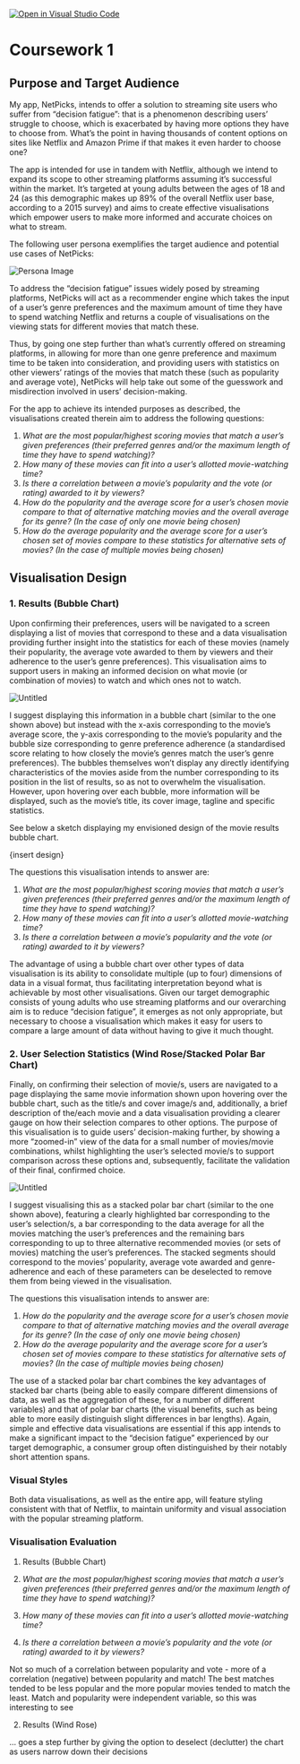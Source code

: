 [![Open in Visual Studio Code](https://classroom.github.com/assets/open-in-vscode-f059dc9a6f8d3a56e377f745f24479a46679e63a5d9fe6f495e02850cd0d8118.svg)](https://classroom.github.com/online_ide?assignment_repo_id=6731951&assignment_repo_type=AssignmentRepo)
# Coursework 1 

## Purpose and Target Audience

My app, NetPicks, intends to offer a solution to streaming site users who suffer from “decision fatigue”: that is a phenomenon describing users’ struggle to choose, which is exacerbated by having more options they have to choose from. What’s the point in having thousands of content options on sites like Netflix and Amazon Prime if that makes it even harder to choose one?

The app is intended for use in tandem with Netflix, although we intend to expand its scope to other streaming platforms assuming it’s successful within the market. It’s targeted at young adults between the ages of 18 and 24 (as this demographic makes up 89% of the overall Netflix user base, according to a 2015 survey) and aims to create effective visualisations which empower users to make more informed and accurate choices on what to stream. 

The following user persona exemplifies the target audience and potential use cases of NetPicks:

![Persona Image](images/user_persona.png)

To address the “decision fatigue” issues widely posed by streaming platforms, NetPicks will act as a recommender engine which takes the input of a user’s genre preferences and the maximum amount of time they have to spend watching Netflix and returns a couple of visualisations on the viewing stats for different movies that match these. 

Thus, by going one step further than what’s currently offered on streaming platforms, in allowing for more than one genre preference and maximum time to be taken into consideration, and providing users with statistics on other viewers’ ratings of the movies that match these (such as popularity and average vote), NetPicks will help take out some of the guesswork and misdirection involved in users’ decision-making. 

For the app to achieve its intended purposes as described, the visualisations created therein aim to address the following questions:

1. *What are the most popular/highest scoring movies that match a user’s given preferences (their preferred genres and/or the maximum length of time they have to spend watching)?*
2. *How many of these movies can fit into a user’s allotted movie-watching time?*
3. *Is there a correlation between a movie’s popularity and the vote (or rating) awarded to it by viewers?*
4. *How do the popularity and the average score for a user’s chosen movie compare to that of alternative matching movies and the overall average for its genre? (In the case of only one movie being chosen)*
5. *How do the average popularity and the average score for a user’s chosen set of movies compare to these statistics for alternative sets of movies? (In the case of multiple movies being chosen)*

## Visualisation Design

### 1. Results (Bubble Chart)

Upon confirming their preferences, users will be navigated to a screen displaying a list of movies that correspond to these and a data visualisation providing further insight into the statistics for each of these movies (namely their popularity, the average vote awarded to them by viewers and their adherence to the user’s genre preferences). This visualisation aims to support users in making an informed decision on what movie (or combination of movies) to watch and which ones not to watch.

![Untitled](images/example_bubble.png)

I suggest displaying this information in a bubble chart (similar to the one shown above) but instead with the x-axis corresponding to the movie’s average score, the y-axis corresponding to the movie’s popularity and the bubble size corresponding to genre preference adherence (a standardised score relating to how closely the movie’s genres match the user’s genre preferences). The bubbles themselves won’t display any directly identifying characteristics of the movies aside from the number corresponding to its position in the list of results, so as not to overwhelm the visualisation. However, upon hovering over each bubble, more information will be displayed, such as the movie’s title, its cover image, tagline and specific statistics. 

See below a sketch displaying my envisioned design of the movie results bubble chart.

{insert design}

The questions this visualisation intends to answer are:

1. *What are the most popular/highest scoring movies that match a user’s given preferences (their preferred genres and/or the maximum length of time they have to spend watching)?*
2. *How many of these movies can fit into a user’s allotted movie-watching time?*
3. *Is there a correlation between a movie’s popularity and the vote (or rating) awarded to it by viewers?*

The advantage of using a bubble chart over other types of data visualisation is its ability to consolidate multiple (up to four) dimensions of data in a visual format, thus facilitating interpretation beyond what is achievable by most other visualisations. Given our target demographic consists of young adults who use streaming platforms and our overarching aim is to reduce “decision fatigue”, it emerges as not only appropriate, but necessary to choose a visualisation which makes it easy for users to compare a large amount of data without having to give it much thought.

### 2. User Selection Statistics (Wind Rose/Stacked Polar Bar Chart)

Finally, on confirming their selection of movie/s, users are navigated to a page displaying the same movie information shown upon hovering over the bubble chart, such as the title/s and cover image/s and, additionally, a brief description of the/each movie and a data visualisation providing a clearer gauge on how their selection compares to other options. The purpose of this visualisation is to guide users’ decision-making further, by showing a more “zoomed-in” view of the data for a small number of movies/movie combinations, whilst highlighting the user’s selected movie/s to support comparison across these options and, subsequently, facilitate the validation of their final, confirmed choice.

![Untitled](images/example_polar.png)

I suggest visualising this as a stacked polar bar chart (similar to the one shown above),  featuring a clearly highlighted bar corresponding to the user’s selection/s, a bar corresponding to the data average for all the movies matching the user’s preferences and the remaining bars corresponding to up to three alternative recommended movies (or sets of movies) matching the user’s preferences. The stacked segments should correspond to the movies’ popularity, average vote awarded and genre-adherence and each of these parameters can be deselected to remove them from being viewed in the visualisation. 

The questions this visualisation intends to answer are:

1. *How do the popularity and the average score for a user’s chosen movie compare to that of alternative matching movies and the overall average for its genre? (In the case of only one movie being chosen)*
2. *How do the average popularity and the average score for a user’s chosen set of movies compare to these statistics for alternative sets of movies? (In the case of multiple movies being chosen)*

The use of a stacked polar bar chart combines the key advantages of stacked bar charts (being able to easily compare different dimensions of data, as well as the aggregation of these, for a number of different variables) and that of polar bar charts (the visual benefits, such as being able to more easily distinguish slight differences in bar lengths). Again, simple and effective data visualisations are essential if this app intends to make a significant impact to the “decision fatigue” experienced by our target demographic, a consumer group often distinguished by their notably short attention spans. 

### Visual Styles

Both data visualisations, as well as the entire app, will feature styling consistent with that of Netflix, to maintain uniformity and visual association with the popular streaming platform.

### Visualisation Evaluation

1. Results (Bubble Chart)

1. *What are the most popular/highest scoring movies that match a user’s given preferences (their preferred genres and/or the maximum length of time they have to spend watching)?*
2. *How many of these movies can fit into a user’s allotted movie-watching time?*
3. *Is there a correlation between a movie’s popularity and the vote (or rating) awarded to it by viewers?*



Not so much of a correlation between popularity and vote - more of a correlation (negative) between popularity and match! The best matches tended to be less popular and the more popular movies tended to match the least. Match and popularity were independent variable, so this was interesting to see

2. Results (Wind Rose)

... goes a step further by giving the option to deselect (declutter) the chart as users narrow down their decisions